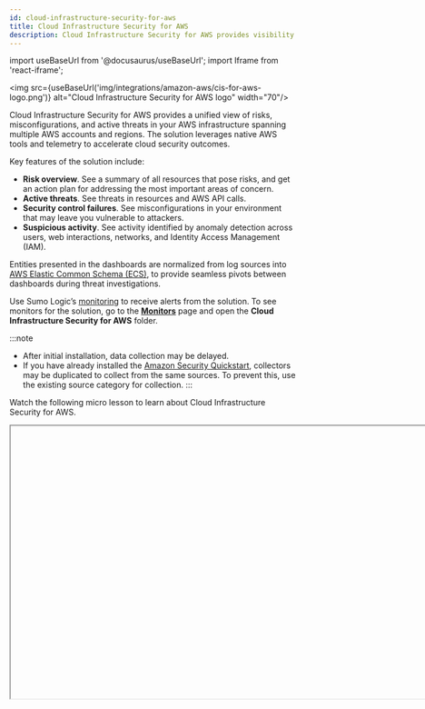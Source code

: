 ```yaml
---
id: cloud-infrastructure-security-for-aws
title: Cloud Infrastructure Security for AWS
description: Cloud Infrastructure Security for AWS provides visibility into your AWS environment to give you insights into active threats, security control failures, and suspicious activity.
---
```


import useBaseUrl from '@docusaurus/useBaseUrl';
import Iframe from 'react-iframe';

<img src={useBaseUrl('img/integrations/amazon-aws/cis-for-aws-logo.png')} alt="Cloud Infrastructure Security for AWS logo" width="70"/>

Cloud Infrastructure Security for AWS provides a unified view of risks, misconfigurations, and active threats in your AWS infrastructure spanning multiple AWS accounts and regions. The solution leverages native AWS tools and telemetry to accelerate cloud security outcomes.

Key features of the solution include:
* **Risk overview**. See a summary of all resources that pose risks, and get an action plan for addressing the most important areas of concern.
* **Active threats**. See threats in resources and AWS API calls.
* **Security control failures**. See misconfigurations  in your environment that may leave you vulnerable to attackers.
* **Suspicious activity**. See activity identified by anomaly detection across users, web interactions, networks, and Identity Access Management (IAM).

Entities presented in the dashboards are normalized from log sources into [AWS Elastic Common Schema (ECS)](https://www.elastic.co/guide/en/ecs/master/ecs-reference.html), to provide seamless pivots between dashboards during threat investigations.

Use Sumo Logic’s [monitoring](/docs/alerts/monitors/) to receive alerts from the solution. To see monitors for the solution, go to the [**Monitors**](/docs/alerts/monitors/settings/) page and open the **Cloud Infrastructure Security for AWS** folder.

:::note
* After initial installation, data collection may be delayed.
* If you have already installed the [Amazon Security Quickstart](/docs/integrations/amazon-aws/security-quickstart/), collectors may be duplicated to collect from the same sources. To prevent this, use the existing source category for collection.
:::

Watch the following micro lesson to learn about Cloud Infrastructure Security for AWS.

<Iframe url="https://www.youtube.com/embed/JD9tNfCW7uo?rel=0"
     width="854px"
     height="480px"
     id="myId"
     className="video-container"
     display="initial"
     position="relative"
     allow="accelerometer; autoplay=1; clipboard-write; encrypted-media; gyroscope; picture-in-picture"
     allowfullscreen
     />

## Log types

Cloud Infrastructure Security for AWS utilizes the following log types:
* [Amazon CloudTrail](https://docs.aws.amazon.com/awscloudtrail/latest/userguide/cloudtrail-getting-started.html)
* [Amazon GuardDuty](https://docs.aws.amazon.com/guardduty/latest/ug/guardduty_findings.html)
* [AWS Network Firewall](https://docs.aws.amazon.com/network-firewall/latest/developerguide/what-is-aws-network-firewall.html)
* [AWS Security Hub](https://docs.aws.amazon.com/securityhub/latest/userguide/what-is-securityhub.html)
* [AWS Web Application Firewall (WAF)](https://docs.aws.amazon.com/waf/latest/developerguide/waf-chapter.html)

## Sample log messages

```json
{
  "eventVersion":"1.01",
  "userIdentity":{
     "type":"IAMUser",
     "principalId":"AIDA4XQZKIVURYEOA",
     "arn":"arn:aws:iam::95619384238:user/Olaf",
     "accountId":"95238468",
     "userName":"system"
  },
  "eventTime":"2017-09-27T20:00:10Z",
  "eventSource":"signin.amazonaws.com",
  "eventName":"ConsoleLogin",
  "awsRegion":"us-east-1",
  "sourceIPAddress":"192.0.2.0",
  "userAgent":"Mozilla/5.0 (Macintosh; Intel Mac OS X 10_9_5) AppleWebKit/537.36 (KHTML, like Gecko) Chrome/37.0.2062.124 Safari/537.36",
  "requestParameters":null,
  "responseElements":{
     "ConsoleLogin":"Failure"
  },
  "additionalEventData":{
     "MobileVersion":"No",
     "LoginTo":"https://console.aws.amazon.com/console/home?state\u003dhashArgs%23\u0026isauthcode\u003dtrue",
     "MFAUsed":"No"
  },
  "eventID":"f36c1d07-73cf-4ab8-84b1-04c93ad3aaeb"
}
```

## Sample queries

##### Failed Console Logins

```sql
_sourceCategory=Labs/AWS/CloudTrail ("ConsoleLogin" and "Failed authentication")
| json "eventName","sourceIPAddress","userIdentity.userName","userIdentity.principalId","responseElements.ConsoleLogin","additionalEventData.MFAUsed" ,"eventSource","awsRegion","eventType","eventCategory","userIdentity.type","eventTime","requestParameters.AccessControlPolicy.AccessControlList.Grant[*].Permission","errorCode","userIdentity.accountId","errorMessage" as event.action,server.ip,user.name,user_principal, login_result,mfa_used,event_source,cloud.region,event_type,event_category,user_identity_type,event_time,permission,error_code,cloud.account.id,error_message nodrop
| if(isEmpty(user.name), if(isEmpty(user_principal),"NA",user_principal), user.name) as user.name
// global filters
| where if ("*" = "*", true,user.name matches "*") AND if ("*" = "*", true, cloud.region matches "*") AND if ("*" = "*", true, cloud.account.id matches "*") AND if ("*" = "*", true, server.ip matches "*")
| where (event.action matches "ConsoleLogin" and error_message matches "Failed authentication")
// z-score calculation
| timeslice 3h
| count as eventCount by user.name, event.action, event_source, cloud.account.id, cloud.region, _timeslice
| sort + _timeslice
| rollingstd eventCount as eventCount_std by user.name, event.action, event_source, cloud.account.id, cloud.region
| smooth eventCount as eventCount_mean by user.name, event.action, event_source, cloud.account.id, cloud.region
| eventCount_std + 0.1 as eventCount_std
| (eventCount - eventCount_mean) / eventCount_std as zscore
| sort + _timeslice
| max(zscore) as max_zscore by user.name, event.action, event_source, cloud.account.id, cloud.region
| round(max_zscore, 2) as max_zscore
| where max_zscore > "1"
| sort - max_zscore
```

## Collecting logs for Cloud Infrastructure Security for AWS

Cloud Infrastructure Security for AWS collects logs from different AWS sources to produce data in the dashboards. When you install the solution, data will be collected from sources, including:
* [Amazon CloudTrail](https://docs.aws.amazon.com/awscloudtrail/latest/userguide/cloudtrail-getting-started.html)
* [Amazon GuardDuty](https://docs.aws.amazon.com/guardduty/latest/ug/guardduty_findings.html)
* [AWS Network Firewall](https://docs.aws.amazon.com/network-firewall/latest/developerguide/what-is-aws-network-firewall.html)
* [AWS Security Hub](https://docs.aws.amazon.com/securityhub/latest/userguide/what-is-securityhub.html)
* [AWS Web Application Firewall (WAF)](https://docs.aws.amazon.com/waf/latest/developerguide/waf-chapter.html)

## Before you deploy Cloud Infrastructure Security for AWS

This section describes prerequisites and guidelines for deploying Sumo Logic’s Cloud Infrastructure Security for AWS solution. 

### Prerequisites

* **AWS Organizations**. You must be using [AWS Organizations](https://docs.aws.amazon.com/organizations/latest/userguide/orgs_introduction.html).
* **AWS data**. You must have access to data from the following AWS products, since Cloud Infrastructure Security for AWS uses data from these sources in its dashboards:
   * [Amazon CloudTrail](https://docs.aws.amazon.com/awscloudtrail/latest/userguide/cloudtrail-getting-started.html)
   * [Amazon GuardDuty](https://docs.aws.amazon.com/guardduty/latest/ug/guardduty_findings.html)
   * [AWS Network Firewall](https://docs.aws.amazon.com/network-firewall/latest/developerguide/what-is-aws-network-firewall.html)
   * [AWS Security Hub](https://docs.aws.amazon.com/securityhub/latest/userguide/what-is-securityhub.html)
   * [AWS Web Application Firewall (WAF)](https://docs.aws.amazon.com/waf/latest/developerguide/waf-chapter.html)
* **Sumo Logic console**. Make sure you have access to the [Sumo Logic console](/docs/get-started/sumo-logic-ui/).
* **Role capabilities**. Make sure you have a Sumo Logic role that has the following [role capabilities](/docs/manage/users-roles/roles/role-capabilities/):
  * Data Management
     * View Collectors
     * Manage Collectors
     * Manage Content
  * Security
     * Create access keys
  * Alerting
     * View Monitors
     * Manage Monitors
* **Sumo Logic Access ID and Key**. When you deploy the solution, you’ll need to supply a Sumo Logic [Access ID and Access Key](/docs/manage/security/access-keys/), which enable you to use Sumo Logic APIs. Make sure you have the role capabilities listed above before generating the Access ID and Key.
* **AWS credentials**. To deploy the solution, you will need to log onto the [AWS Console](https://console.aws.amazon.com/console). For the CloudFormation template deployment, your AWS role must have the permissions described by [this JSON file](https://sumologic-appdev-aws-sam-apps.s3.amazonaws.com/AWSCISCFTemplatePermissions.json). As necessary, you may add JSON text to an existing or a new policy associated with an AWS IAM role as described in the [AWS documentation](https://docs.aws.amazon.com/apigateway/latest/developerguide/api-gateway-create-and-attach-iam-policy.html). You can set this up during installation. For more information, see [Step 2: Check AWS role permission](#step-2-check-aws-role-permission).
* **Monitors**. The Cloud Infrastructure Security for AWS solution comes with pre-packaged alerts in the form of Sumo Logic Monitors. To learn more about their capabilities, visit the [Monitors](/docs/alerts/monitors/) page.

### AWS regions supported

You can deploy Cloud Security Infrastructure for AWS to a single AWS account and region or multiple accounts and regions. Typically you would first deploy the solution to a single AWS account and region, kick the tires, and then expand the deployment.

The Sumo Logic Cloud Infrastructure Security solution supports the following [AWS regions](https://docs.aws.amazon.com/AmazonRDS/latest/UserGuide/Concepts.RegionsAndAvailabilityZones.html#Concepts.RegionsAndAvailabilityZones.Regions):
* Asia Pacific (Hong Kong)
* Asia Pacific (Tokyo)
* Asia Pacific (Seoul)
* Asia Pacific (Mumbai)
* Asia Pacific (Singapore)
* Asia Pacific (Sydney)
* Canada (Central)
* Europe (Frankfurt)
* Europe (Stockholm)
* Europe (Ireland)
* Europe (London)
* Europe (Paris)
* Middle East (Bahrain)
* South America (São Paulo)
* US East (N. Virginia)
* US East (Ohio)
* US West (N. California)
* US West (Oregon)

### Deployment considerations  

When you deploy the solution, consider the following.

#### Do you already have the required sources? 

When you deploy, you are given the option to create the Sumo Logic sources that the solution applications rely upon. If you have already configured those sources, you do not have to create new ones. You can just provide the URLs of the relevant Sumo Logic sources as part of the configuration.

:::note
If you use existing sources rather than create new ones, it is not necessary to modify the existing metadata and source categories associated with the sources. The metadata that the solution depends on will be added to the sources at deployment time. 
:::

#### Bucket considerations

In the sections of the CloudFormation template that relate to creating Sumo Logic sources, you can specify an existing S3 bucket to store the logs that the source collects. If you don’t supply a bucket name, the template will create a new one. We recommend you use an existing bucket if possible. 

## Install Cloud Infrastructure Security for AWS

You can install Cloud Infrastructure Security for AWS from the App Catalog to use the pre-configured dashboards that provide visibility into your environment for real-time analysis of usage.

1. From the **App Catalog**, search for and select **Cloud Infrastructure Security for AWS**.
1. Click **Install App**. The following screen is displayed. <br/><img src={useBaseUrl('img/integrations/amazon-aws/cis-for-aws-install-0.png')} alt="Configure Sources screen" style={{border: '1px solid gray'}} width="700"/>
1. For each of the data source types listed, select whether to use an existing source, create a new source, or do not collect data for that source type.
    * If you select **Use Existing Source**, select the source from the dropdown. <br/><img src={useBaseUrl('img/integrations/amazon-aws/cis-for-aws-install-0a.png')} alt="Use Existing Source selection" style={{border: '1px solid gray'}} width="400"/>
    * If you select **Create New Source**, type the name you want to use for the source. <br/><img src={useBaseUrl('img/integrations/amazon-aws/cis-for-aws-install-0b.png')} alt="Create New Source selection" style={{border: '1px solid gray'}} width="400"/>
1. Click **Next**. The following screen is displayed. <br/><img src={useBaseUrl('img/integrations/amazon-aws/cis-for-aws-install-1.png')} alt="Deploy Cloud Infrastructure for AWS screen" style={{border: '1px solid gray'}} width="700"/>

Perform the steps in the following sections:
* [Step 1: Select region](#step-1-select-region)
* [Step 2: Check AWS role permission](#step-2-check-aws-role-permission)
* [Step 3: Deploy AWS](#step-3-deploy-aws)
* [Step 4: Start using the solution](#step-4-start-using-the-solution)

### Step 1: Select region

In the **Select Region** section, select the [AWS region](https://docs.aws.amazon.com/AmazonRDS/latest/UserGuide/Concepts.RegionsAndAvailabilityZones.html#Concepts.RegionsAndAvailabilityZones.Regions) where you want to deploy the solution. For information about where your Sumo Logic data is stored in AWS, see [Where is My Data Stored?](/docs/get-started/faq/#where-is-my-data-stored)
   :::info
   This step is critical. If you do not select the correct region, you will deploy the solution in the wrong region.
   :::

<img src={useBaseUrl('img/integrations/amazon-aws/cis-for-aws-install-step-1.png')} alt="Select region" style={{border: '1px solid gray'}} width="700"/>

### Step 2: Check AWS role permission

In the **Check AWS Role Permission** section, you can ensure the user performing the installation has the proper permissions. Sumo Logic provides a CloudFormation template to perform a security policy check.

<img src={useBaseUrl('img/integrations/amazon-aws/cis-for-aws-install-step-2.png')} alt="Check AWS role permission" style={{border: '1px solid gray'}} width="700"/>

1. Follow the steps provided in the **Check AWS Role Permission** section of the screen:
    1. Create and attach a policy to your user as described in the [AWS documentation](https://docs.aws.amazon.com/apigateway/latest/developerguide/api-gateway-create-and-attach-iam-policy.html).
    1. Click the JSON file link and add to your policy the permissions contained in the file.
1. Click **Check AWS Role Permission**. This launches a CloudFormation Template that will verify your user has the correct permissions.
1. Sign in the [AWS Console](https://console.aws.amazon.com/console/). After you sign in, the following screen is displayed. <br/><img src={useBaseUrl('img/integrations/amazon-aws/cis-for-aws-permissions-cft.png')} alt="Create permissions stack" style={{border: '1px solid gray'}} width="700"/>
1. In **Stack Name**, enter a name for the stack. The stack name can include letters (A-Z and a-z), numbers (0-9), and dashes (-).
1. Scroll down to the **Parameters** section.
1. In **1. Sumo Logic Configuration**, you can accept the defaults. <br/>If fields are missing, or you need to change them, do the following:
   * **Sumo Logic deployment location**. Choose the geographic location of the deployment: au, ca, de, eu, jp, us2, us1, in, or fed. For information about Sumo Logic deployment locations, see [API Authentication, Endpoints, and Security](/docs/api/getting-started/).
   * **Sumo Logic access ID**. Enter the Sumo Logic console access ID, which you received when you created the [access key](/docs/manage/security/access-keys/).
   * **Sumo Logic access key**. Enter your Sumo Logic access key. Retrieve this from your Sumo Logic account.
1. In **2. AWS Organization configuration**, enter the following:
    * **Security-tooling account ID**. Enter your Security Tooling account ID. This is used to set up the AWS CloudWatch, Lambda, Kinesis, S3 bucket, and SNS topic for collecting AWS GuardDuty, Security Hub, WAF, and Network Firewall data.
    * **Log-archiving account ID**. Enter your log-archiving account ID. This is used to set up an S3 bucket and SNS topic for collecting the AWS CloudTrail data. 
         :::note
         This can be the same ID as the Security Tooling account if you do not have a separate Log Archive account set up.
         :::
    * **Security-tooling and log-archiving account Region**. Enter your Security Tooling and Log Archive account region if it's different from the default.
    * **AWS Organization root ID**. Enter the ID for your organization root. This string requires `r-` followed by from 4 to 32 lowercase letters or digits.
    :::note
    You can find the values for this section in the **Organizational structure** section of your [AWS accounts](https://console.aws.amazon.com/organizations/v2/home/accounts) page. Sign in to the AWS console, click on your profile in the top-right corner, select **Organization**, and in the left nav bar select **Policy management > AWS accounts**. You must have the correct permissions to view the account IDs. For more information about organizations, see [AWS documentation](https://docs.aws.amazon.com/organizations/latest/userguide/orgs_manage_org_details.html).<br/><img src={useBaseUrl('img/integrations/amazon-aws/cis-for-aws-organizations.png')} alt="AWS organizational structure" style={{border: '1px solid gray'}} width="700"/>
    ::: 
1. (Optional) In **Permissions**, select the IAM role name or Amazon Resource Name (ARN) for the Cloud Formation to use for all operations performed on the stack. Do one of the following:
    * Select **IAM role name**, and in the **Sample-role-name** dropdown select a sample name.
    * Select **IAM role ARN**. 
1. Under **Capabilities and transforms**, select the acknowledgement boxes.
1. Click **Create Stack.**
1. Verify that the AWS CloudFormation template has executed successfully in a `CREATE_COMPLETE` status.
    * This indicates that you have all the right permissions on both the Sumo Logic and the AWS side to proceed with the installation of the solution. 
    * All the resources (Sumo Logic and AWS) created by template are also deleted.<br/>  ![Testing_sumo_Permission_2.png](/img/observability/Testing_sumo_Permission_2.png)
1. If the AWS CloudFormation template has not executed successfully, identify and fix any permission errors until the stack completes with a `CREATE_COMPLETE` status. 
1. Once the AWS CloudFormation stack has executed successfully, delete the AWS CloudFormation Stack.


### Step 3: Deploy AWS

In this step, you perform the configuration needed to deploy the Cloud Infrastructure Security for AWS solution.

1. Under **Deploy AWS**, click the **Deploy AWS Security** button and select from the dropdown:
    * **Deploy to single account**. Deploy the solution only to the account of the user installing the application. 
    * **Deploy to all acounts**. Deploy the solution to all accounts in your AWS organization. All users in the organization will have access to the application. <br/><img src={useBaseUrl('img/integrations/amazon-aws/cis-for-aws-install-step-3.png')} alt="Deploy AWS Security" style={{border: '1px solid gray'}} width="700"/> 
1. Click **Next**. A CloudFormation template screen is displayed. 
1. In **Stack Name**, enter a name for the stack. The stack name can include letters (A-Z and a-z), numbers (0-9), and dashes (-).<br/><img src={useBaseUrl('img/integrations/amazon-aws/cis-for-aws-quick-create-stack.png')} alt="Create stack" style={{border: '1px solid gray'}} width="700"/>
1. Scroll down to the **Parameters** section.
1. In **1. Sumo Logic Configuration**, you can accept the defaults. <br/>If fields are missing, or you need to change them, do the following:
      * **Deploy to Organization (All Account)**. Select **Yes** to deploy to all accounts in your AWS organization, or select **No** to deploy only to your account.
      * **Sumo Logic deployment location**. Choose the geographic location of the deployment: au, ca, de, eu, jp, us2, us1, in, or fed. For information about Sumo Logic deployment locations, see [API Authentication, Endpoints, and Security](/docs/api/getting-started/).
      * **Sumo Logic access ID**. Enter the Sumo Logic console access ID, which you received when you created the [access key](/docs/manage/security/access-keys/).
      * **Sumo Logic access key**. Enter your Sumo Logic access key. Retrieve this from your Sumo Logic account.
      * **Sumo Logic organization ID**. Enter your Sumo Logic organization ID, which you can find in the Sumo Logic console, under [Account](/docs/get-started/account-settings-preferences).
      * **Delete Sumo Logic resources when stack is deleted**. Choose **false** if you do not want to remove the collector and sources when the stack is deleted. <br/><img src={useBaseUrl('img/integrations/amazon-aws/cis-for-aws-param-1.png')} alt="Sumo Logic configuration" style={{border: '1px solid gray'}} width="700"/>
1. In **2. AWS Organization configuration**, enter the following:
      * **Security-tooling account ID**. Enter your Security Tooling account ID. This is used to set up the AWS CloudWatch, Lambda, Kinesis, S3 bucket, and SNS topic for collecting AWS GuardDuty, Security Hub, WAF, and Network Firewall data.
      * **Log-archiving account ID**. Enter your log-archiving account ID. This is used to set up an S3 bucket and SNS topic for collecting the AWS CloudTrail data. 
         :::note
         This can be the same ID as the Security Tooling account if you do not have a separate Log Archive account set up.
         :::
      * **Security-tooling and log-archiving account Region**. Enter your Security Tooling and Log Archive account region if it's different from the default.
      * **AWS Organization root ID**. Enter the ID for your organization root. This string requires `r-` followed by from 4 to 32 lowercase letters or digits.<br/><img src={useBaseUrl('img/integrations/amazon-aws/cis-for-aws-param-2.png')} alt="AWS organization configuration" style={{border: '1px solid gray'}} width="700"/>
          :::note
          You can find the values for this dialog in the **Organizational structure** section of your [AWS accounts](https://console.aws.amazon.com/organizations/v2/home/accounts) page. Sign in to the AWS console, click on your profile in the top-right corner, select **Organization**, and in the left nav bar select **Policy management > AWS accounts**. You must have the correct permissions to view the account IDs. For more information about organizations, see [AWS documentation](https://docs.aws.amazon.com/organizations/latest/userguide/orgs_manage_org_details.html).<br/><img src={useBaseUrl('img/integrations/amazon-aws/cis-for-aws-organizations.png')} alt="AWS organizational structure" style={{border: '1px solid gray'}} width="700"/>
          :::
1. In **3. AWS Service configuration**, select **Yes** for each of the following sources you want to install for Sumo Logic, or **No** if you already have the source installed. The values shown should match what you picked in [Configure Sources](/docs/security/cloud-infrastructure-security/cloud-infrastructure-security-for-aws/#install-cloud-infrastructure-security-for-aws) above.
      * **Publish Amazon GuardDuty data to Sumo**
      * **Publish AWS CloudTrail data to Sumo** 
      * **Publish AWS Security Hub data to Sumo** 
      * **Publish AWS WAF data to Sumo** 
      * **Publish AWS Network Firewall data to Sumo** 
      <br/><img src={useBaseUrl('img/integrations/amazon-aws/cis-for-aws-param-3.png')} alt="AWS service configuration" style={{border: '1px solid gray'}} width="700"/>
1. If you selected **Yes** in the preceding step, you can accept the default values in the following sections to set up each source, unless there are any values you'd like to change. <br/><br/>If you selected **No** in the preceding step, in the following sections you must answer **No** when asked if you want to create a source, and you must replace the source category name with the value of your existing installed source.

       <details>
       <summary>GuardDuty</summary>

       In this section, you configure Amazon GuardDuty. If fields are missing, or you need to change them, do the following:
       * **4.1 GuardDuty service configuration**
          * **GuardDuty Regions**. The regions from which GuardDuty Data should be sent.
       * **4.2 GuardDuty Sumo log source configuration**
          * **Create Sumo Logic HTTP logs source**.  **Yes** is the default. Select **No** if you already have a source.
          * **Sumo Logic HTTP logs source category name**. The source category name to be created. If you selected **No** in the previous field, enter your existing source category name for the GuardDuty logs. 
          
          <br/><img src={useBaseUrl('img/integrations/amazon-aws/cis-for-aws-param-4.png')} alt="GuardDuty configuration" style={{border: '1px solid gray'}} width="700"/>
       </details>

       <details>
       <summary>CloudTrail</summary>
       
       In this section, you configure AWS CloudTrail. If fields are missing, or you need to change them, do the following:
       * **5.1 CloudTrail service configuration** 
          * **CloudTrail Regions**. The region from which CloudTrail Data should be sent. 
             :::note
             If you have multiple regions, on the AWS side [configure CloudTrail](https://docs.aws.amazon.com/awscloudtrail/latest/userguide/receive-cloudtrail-log-files-from-multiple-regions.html) to deliver log files from the regions to a single S3 bucket for a single account, and use that S3 bucket in **5.3 CloudTrail S3 bucket configuration** below.
             :::
       * **5.2 CloudTrail Sumo log source configuration**. 
          * **Create Sumo Logic S3 logs source for CloudTrail**. **Yes** is the default value. Select **No** if you already have a source.
          * **Path expression for logs**. The path expression must match the folder structure for CloudTrail logs (for example, `AWSLogs/*/CloudTrail/*`).
          * **Sumo Logic CloudTrail logs source category name**. The source category name to be created. If you selected **No** in the preceding field for creating an S3 log source, enter the name of an existing Sumo Logic source category that's collecting CloudTrail logs. 
       * **5.3 CloudTrail S3 bucket configuration**. 
          * **Create an S3 bucket for CloudTrail logs**. **Yes** is the default value. Select **No** if you already have a bucket. (We recommend you use an existing bucket if possible.)
          * **Name of existing S3 bucket that contains the CloudTrail logs**. If you selected **Yes** in the previous field, leave this blank. If you selected **No** in the previous field, enter the name of the existing S3 bucket. 
          * **Delivery bucket prefix**. The log delivery S3 bucket prefix. <br/><img src={useBaseUrl('img/integrations/amazon-aws/cis-for-aws-param-5.png')} alt="CloudTrail configuration" style={{border: '1px solid gray'}} width="700"/>
       </details>

       <details>
       <summary>Security Hub</summary>

       In this section, you configure AWS Security Hub. If fields are missing, or you need to change them, do the following:
       * **6.1 Security Hub Service Configuration**. 
          * **Security Hub Regions**. The regions from which Security Hub data should be sent.
       * **6.2 Security Hub Sumo Log Source configuration**.
          * **Create Sumo Logic HTTP logs source**. **Yes** is the default value. Select **No** if you already have a logs source.
          * **Sumo Logic HTTP logs source category name**. The source category name to be created. If you selected **No** in the previous field, provide an existing source category name from the Security Hub logs.  <br/><img src={useBaseUrl('img/integrations/amazon-aws/cis-for-aws-param-6.png')} alt="Security Hub configuration" style={{border: '1px solid gray'}} width="700"/>
       </details>

       <details>
       <summary>WAF</summary>

       In this section, you configure the AWS Web Application Firewall (WAF). If fields are missing, or you need to change them, do the following:
       * **7.1 AWS Firewall Manager Policy Regions Configuration**.
          * **AWS WAF Policy Regions**. The region from which AWS WAF data should be sent. 
             :::note
             If you have multiple regions, on the AWS side [configure Network Firewall](https://docs.aws.amazon.com/network-firewall/latest/developerguide/logging-s3.html) to deliver log files from multiple Regions to a single S3 bucket for a single account, and use that S3 bucket in section **7.4 Firewall Manager - S3 Bucket Configuration** above.
             :::
          * **AWS Network Firewall Policy Regions**. The regions from which AWS Network Firewall data should be sent.
       *  **7.2 Firewall Manager Details - Kinesis Firehose Delivery Stream Source WAF Configuration**. 
          * **Create a Kinesis Firehose Delivery Stream Source for WAF**.  **Yes** is the default value. Select **No** if you already have a source. 
             :::note
             Configure WAF in each region to send logs to [Kinesis data firehose destination](https://docs.aws.amazon.com/waf/latest/developerguide/logging-destinations.html), and from there, use the same [Sumo Logic Kinesis HTTP URL](/docs/send-data/hosted-collectors/amazon-aws/aws-kinesis-firehose-logs-source/) in Firehose configuration to send logs to Sumo Logic as shown below in the Kinesis Firehose configuration: <br/><img src={useBaseUrl('img/integrations/amazon-aws/cis-for-aws-firehose-url.png')} alt="Firehose URL" style={{border: '1px solid gray'}} width="500"/> <br/><img src={useBaseUrl('img/integrations/amazon-aws/cis-for-aws-firehose-url2.png')} alt="Firehose URL" style={{border: '1px solid gray'}} width="500"/>
             :::
          * **Sumo Logic AWS Kinesis Firehose Logs WAF Source Category Name**. The source category name to be created. If you selected **No** in the preceding field for creating a source, provide an existing source category name. 
          * **Amazon Kinesis Data Firehose delivery stream name**. The Amazon Kinesis Data Firehose (Kinesis Data Firehose) delivery stream name.
       <br/><img src={useBaseUrl('img/integrations/amazon-aws/cis-for-aws-param-7.png')} alt="Firewall configuration" style={{border: '1px solid gray'}} width="700"/>
       </details>

       <details>
       <summary>Network Firewall</summary>

       In this section, you configure AWS Network Firewall. If fields are missing, or you need to change them, do the following:
       * **7.3 Firewall Manager Details - S3 Source Network Firewall Configuration**.
          * **Create Sumo Logic Amazon S3 Logs Source for Network Firewall**.  **Yes** is the default. Select **No** if you already have a source.
          * **Sumo Logic Amazon S3 Logs Source Category Name for Network Firewall**. The source category name to be created. If you selected **No** in the previous field, enter an existing source category name. 
       * **7.4 Firewall Manager - S3 Bucket Configuration**.
          * **Create AWS S3 Bucket**. **Yes** is the default value. Select **No** to use an existing S3 bucket from AWS S3 which has Network Firewall Logs. 
             :::note
             If the S3 bucket is created by the Cloud Infrastructure Security solution, then make sure on the AWS side that it's a central [S3 bucket for Network Firewall](https://docs.aws.amazon.com/network-firewall/latest/developerguide/logging-s3.html) for all regions.
             :::
          * **Network Firewall Delivery Bucket Prefix**. The Network Firewall Log Delivery S3 bucket prefix.
          * **Name of existing S3 Bucket which contains the Network Firewall Logs**. If you selected **Yes** in the preceding field in this section for creating an S3 bucket, leave this blank. If you selected **No** in the preceding field for creating an S3 bucket, provide an existing S3 Bucket name which contains Network Firewall Logs. <br/><img src={useBaseUrl('img/integrations/amazon-aws/cis-for-aws-param-7a.png')} alt="Firewall configuration" style={{border: '1px solid gray'}} width="700"/>
       </details>

1. Under **Permissions**, in **IAM role - optional**, choose the IAM role for CloudFormation to use for all operations performed on the stack. The role must have permissions to set up the necessary Lambdas, S3 buckets, Kenesis streams, and other objects needed in the CloudFormation template, as well as access to the appropriate logs. If your AWS role does not have the necessary permissions, see [Step 2: Check AWS role permission](#step-2-check-aws-role-permission). <br/><img src={useBaseUrl('img/integrations/amazon-aws/cis-for-aws-permissions.png')} alt="Create Stack button" style={{border: '1px solid gray'}} width="700"/>
1. Under **Capabilities and transforms**, select the acknowledgement boxes.
1. Click **Create Stack**. The stack is created, and the solution is installed.

If any errors occur, see [Troubleshoot installation](#troubleshoot-installation). 

### Step 4: Start using the solution

After the solution is installed, you can view monitors, dashboards, and saved searches.

<img src={useBaseUrl('img/integrations/amazon-aws/cis-for-aws-installed.png')} alt="The screen of the installed solution" style={{border: '1px solid gray'}} width="600"/>

## Troubleshoot installation

Installation of Cloud Infrastructure Security for AWS uses an AWS CloudFormation template. While deploying using the template, you may receive error messages such as `CREATE_FAILED` status or `ROLLBACK_COMPLETE` status for various reasons. This section provides information on how to troubleshoot such AWS CloudFormation installation failures.

#### Determine the cause of a CloudFormation installation failure

This section walks you through the process of troubleshooting an AWS CloudFormation installation failure.

To debug an AWS CloudFormation installation failure, do the following:

1. After the stack rollback is complete and the status is `ROLLBACK_COMPLETE`, go to the parent stack. In the parent stack, look for the first failure as shown in the following example. The failure can be a direct reason or can point to a nested stack. <br/><img src={useBaseUrl('img/observability/Troubleshooting_1.png')} alt="A screenshot of the stack with the words circled 'Rollback complete'" style={{border: '1px solid gray'}} width="800"/>
1. Look for direct reasons for the failure that is available in the parent stack, as shown in the following example. <br/><img src={useBaseUrl('img/observability/Troubleshooting_2.png')} alt="A screenshot of the stack with the words circled 'Failed to create resource. 401 client error.'" style={{border: '1px solid gray'}} width="800"/>
1. To find indirect reasons for the failure, go to the nested stack mentioned in the status reason, as shown in the following example. Take a note of the resources mentioned in the reason. <br/><img src={useBaseUrl('img/observability/Troubleshooting_3.png')} alt="Screenshot with the words circled 'Embedded stack'" style={{border: '1px solid gray'}} width="800"/>
1. Select the deleted option to find the nested stacks, as shown in the following example.<br/><img src={useBaseUrl('img/observability/Troubleshooting_4.png')} alt="Deleted selected from the dropdown menu" style={{border: '1px solid gray'}} width="400"/>
1. Go to the nested stack and look for the resource mentioned in the previous step to identify the reason, as shown in the following example.<br/><img src={useBaseUrl('img/observability/Troubleshooting_5.png')} alt="Screenshot showing a line saying 'Failed to create resource. 401 client error. Credential could not be verified.'" style={{border: '1px solid gray'}} width="800"/>

#### Optimize CloudTrail log ingest

By default, the Cloud Infrastructure Security for AWS solution collects AWS CloudTrail logs for all AWS services. To reduce ingestion volume, you can define processing rules that limit log collection to only the logs that are relevant to dashboards provided by the solution.

Define the processing rules for the Sumo Logic AWS CloudTrail Source that was created when you ran the CloudFormation template.

For instructions, see [Create a Processing Rule](/docs/send-data/collection/processing-rules/create-processing-rule/). Create the following rules, selecting Include messages that match as the rule type, using these regular expressions:

```
.*\"eventSource\":\"elasticloadbalancing\.amazonaws\.com\".*
.*\"eventSource\":\"dynamodb\.amazonaws\.com\".*
.*\"eventSource\":\"ec2\.amazonaws\.com\".*
.*\"eventSource\":\"rds\.amazonaws\.com\".*
.*\"eventSource\":\"lambda\.amazonaws\.com\".*
.*\"eventSource\":\"apigateway\.amazonaws\.com\".*
.*\"eventSource\":\"ecs\.amazonaws\.com\".*
.*\"eventSource\":\"elasticache\.amazonaws\.com\".*
.*\"eventsource\":\"sns\.amazonaws\.com\".*
.*\"eventsource\":\"sqs\.amazonaws\.com\".*
```

#### Common errors

Below are some common errors that can occur while using the CloudFormation template. 

| Error | Description | Resolution |
|:--|:--|:--|
| The API rate limit for this user has been exceeded. | This error indicates that AWS CloudFormation execution has exceeded the API rate limit set on the Sumo Logic side. It can occur if you install the AWS CloudFormation template in multiple regions or accounts using the same Access Key and Access ID. | Do not install the AWS CloudFormation template in multiple regions or accounts with the same Access Key and Access ID. |
| S3 Bucket already exists. | The error can occur if:<br/>- An S3 bucket with the same name exists in  S3, or <br/>- The S3 Bucket is not present in S3 but is referenced by some other AWS CloudFormation stack which created it. |- Remove the S3 bucket from S3 or select “No” in the AWS Cloudformation template for S3 bucket creation. <br/>- Remove the AWS CloudFormation Stack which references the S3 bucket. |
| The S3 bucket you tried to delete is not empty. | The error can occur when deleting the stack with a non-empty S3 bucket. | Delete the S3 bucket manually if you do not need the bucket or its content in the future. |

#### Roll back the Cloud Infrastructure Security for AWS Solution

When you roll back the solution, all the resources that were created with the AWS CloudFormation stack are deleted. The resources deleted with a rollback include dashboards, collectors, sources, S3 buckets, Lambda functions, IAM roles, bucket policy, SNS topic, and SNS subscriptions. 

Rolling back the solution deletes the main AWS CloudFormation stack, including the nested stack and associated Sumo Logic and AWS resources. The following rollback guidelines apply:

* Sumo Logic resources are deleted based on the “Delete Sumo Logic Resources when the stack is deleted” flag provided during the AWS CloudFormation configuration. These resources include dashboards, collectors, and sources.
* AWS resources are deleted by default, regardless of the flag provided. These resources include S3 buckets, Lambda functions, IAM roles, bucket policy, SNS topic, and SNS subscription.

To uninstall the Cloud Infrastructure Security solution:

1. Log in to your AWS account and go to [CloudFormation](https://console.aws.amazon.com/cloudformation/home).
1. Select the main stack you want to delete.
1. Select **Delete**.<br/><img src={useBaseUrl('img/observability/CFT_Uninstall.png')} alt="Delete button in the upper right part of the screen" style={{border: '1px solid gray'}} width="800"/>

## Cloud Infrastructure Security for AWS dashboards​

import FilterDashboards from '../../reuse/filter-dashboards.md';

<FilterDashboards/>

### Recommended investigations workflow

To most efficiently use the solution to address security concerns, we recommend using the dashboards in the following workflow:
1. Look at the [Risk Overview](#risk-overview) dashboard to get an overall picture of the security posture of your environment. Pivot or browse to other dashboards to see details in each area.
1. Look at activity displayed in the [Active Threats](#active-threats-dashboards) dashboards to find issues that need immediate attention.
1. View the [Security Control Failures](#security-control-failures-dashboard) dashboard to find areas that are identified as failing to meet compliance requirements, and therefore possibly pose a security risk.
1. Review the [Suspicious Activity](#suspicious-activity-dashboards) dashboards to uncover suspicious activity that may need investigation.
1. Pivot into the [Risk Overview](#risk-overview) dashboard for specific resources that have issues to see any related activity. Review the action plan presented at the bottom of the dashboard to work through the items identified as needing attention.

### Risk Overview

The **Risk Overview** dashboard provides a summary of all resources that pose risks in a single dashboard that rolls up the findings from other dashboards. It also shows AWS API events by time, and has an **Action Plan** panel so you can access resources that need attention.

You can also use this dashboard to show details of a single resource. See [View resource risk details](#view-resource-risk-details) below.

<img src={useBaseUrl('img/integrations/amazon-aws/cis-for-aws-risk-overview.png')} alt="Risk Overview dashboard" style={{border: '1px solid gray'}} width="600"/>

#### View resource risk details

You can click a resource on any dashboard to view details about its risk in the [Risk Overview](#risk-overview) dashboard:
1. Click a resource in a dashboard. A summary of that resource’s data appears in a panel.
1. In the panel under **Linked Dashboards**, select **Risk Overview**. <br/><img src={useBaseUrl('img/integrations/amazon-aws/cis-for-aws-linked-dashboard.png')} alt="Linked dashboard" style={{border: '1px solid gray'}} width="600"/>
1. The selected resource’s data appears in the **Risk Overview** dashboard, broken down by the types of data collected. This lets you see at a glance all the different risks presented by the resource. Note at the top of the dashboard that the filters specify the resource.

### Active threats dashboards

The Active Threats dashboards show data on threats that require attention. Review these dashboards to see threats identified in AWS APIs, resources, and storage.

#### Active Threats: AWS APIs

The **Active Threats: AWS APIs** dashboard shows threats identified from AWS APIs by correlating it with threat intelligence data. It shows threats count and trend, and threats by resource, actor, events, and geo location.

<img src={useBaseUrl('img/integrations/amazon-aws/cis-for-aws-active-threats-aws-apis.png')} alt="Active Threats: AWS APIs dashboard" style={{border: '1px solid gray'}} width="600"/>

#### Active Threats: AWS Resources

The **Active Threats: AWS Resources** dashboard shows threats identified in AWS resources such as EC2 and IAMUser as reported by Amazon GuardDuty. It shows findings by resource, trend, resource type, category, and country. This dashboard has an **Action Plan** panel so you can access suggested resources that need attention through the AWS console.

<img src={useBaseUrl('img/integrations/amazon-aws/cis-for-aws-active-threats-aws-resources.png')} alt="Active Threats: AWS APIs dashboard" style={{border: '1px solid gray'}} width="600"/>

#### Active Threats: AWS Storage 

The  **Active Threats: AWS Storage** dashboard provides threat counts related to AWS S3 buckets. It shows threats count and trend, and threats by resource, actor, and geo location.

<img src={useBaseUrl('img/integrations/amazon-aws/cis-for-aws-active-threats-aws-storage.png')} alt="Active Threats: AWS Storage dashboard" style={{border: '1px solid gray'}} width="600"/>

### Cloud SIEM Insights Overview

The **Cloud SIEM Insights Overview** dashboard runs advanced threat detection (Cloud SIEM Insights) on your AWS data so that you can get early detection of  attacks and protect against evolving threats. This dashboard is only available if you use [Cloud SIEM](/docs/cse/). 

<img src={useBaseUrl('img/integrations/amazon-aws/cis-for-aws-cloud-siem-insights.png')} alt="Cloud SIEM Insights dashboard" style={{border: '1px solid gray'}} width="600"/>


### Security Control Failures dashboards

The Security Control Failures dashboards identify misconfigurations in your environment that may leave you vulnerable to attackers.

#### Security Control Failures - AWS Security Hub

The **Security Control Failures - AWS Security Hub** dashboard shows resources that need to be addressed because they are vulnerable as reported by AWS Security Hub. It shows findings by resource, trend, type, and category. By default, the `compliance_status` filter at the top of the dashboard is set to **FAILED** to show resources that fail compliance. Set the `risk.calculated_level` filter to **high** or **critical** to see the most important failures.

<img src={useBaseUrl('img/integrations/amazon-aws/cis-for-aws-security-control-failures-aws-security-hub.png')} alt="Security Control Failures - AWS Security Hub dashboard" style={{border: '1px solid gray'}} width="600"/>

### Suspicious Activity dashboards

The Suspicious Activity dashboards show data on events identified by anomaly detection that indicate out-of-the ordinary patterns that may require attention. Review these dashboards to see activity identified in configurations, Identity and Access Management (IAM), networks, users, and on the Web. It prioritizes activity by z-score threshold, labeled `risk.calculated_level`, which measures how unusual it is.

#### Suspicious Config and IAM Activity

The **Suspicious Config and IAM Activity** dashboard shows suspicious changes for configurations and Identity Access Management (IAM). It shows suspicious changes in IAM policies, security groups, VPCs, network ACLs, route tables, gateways, S3 bucket permissions, deletion of CMK, and configurations.

<img src={useBaseUrl('img/integrations/amazon-aws/cis-for-aws-suspicious-config-and-iam-activity.png')} alt="Suspicious Config and IAM Activity dashboard" style={{border: '1px solid gray'}} width="600"/>

#### Suspicious Network Activity

The **Suspicious Network Activity** dashboard shows suspicious activity on networks. It shows suspicious blocked source-destination pairs, suspicious traffic, trends for blocked activity and traffic, and geo locations for suspicious blocked destinations and traffic.

<img src={useBaseUrl('img/integrations/amazon-aws/cis-for-aws-suspicious-network-activity.png')} alt="Suspicious Network Activity dashboard" style={{border: '1px solid gray'}} width="600"/>

#### Suspicious User Activity

The **Suspicious User Activity** dashboard shows suspicious activity that users perform in the cloud. It shows failed console logins, console logins without MFA, console logins from risky geo locations, root account logins, unauthorized AWS API requests, and impossible travel events.

To see all events a particular user has been involved with, click a user on a panel (a honeycomb cell), and then on the resulting panel under **Linked Dashboards** click **Risk Overview**. For details, see [View resource risk details](#view-resource-risk-details).

<img src={useBaseUrl('img/integrations/amazon-aws/cis-for-aws-suspicious-user-activity.png')} alt="Suspicious User Activity dashboard" style={{border: '1px solid gray'}} width="600"/>

#### Suspicious Web Activity

The **Suspicious Web Activity** dashboard shows suspicious activity on the Web. It shows suspicious blocked requests, including by trend and geo location.

<img src={useBaseUrl('img/integrations/amazon-aws/cis-for-aws-suspicious-web-activity.png')} alt="Suspicious Web Activity dashboard" style={{border: '1px solid gray'}} width="600"/>

